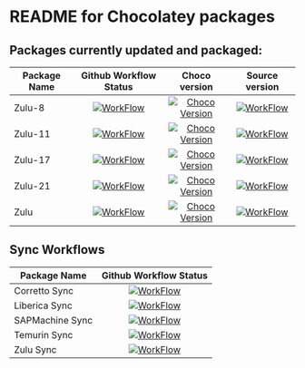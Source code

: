 # README for Chocolatey packages

## Packages currently updated and packaged:
| Package Name | Github Workflow Status | Choco version | Source version |
| --- | :---: | :---: | :---: |
| Zulu-8 | [![WorkFlow](https://img.shields.io/github/actions/workflow/status/ajshastri/chocolatey-packages/zulu-8-choco-push.yaml?logo=chocolatey&cacheSeconds=30)](https://github.com/ajshastri/chocolatey-packages) | [![Choco Version](https://img.shields.io/chocolatey/v/zulu8?include_prereleases&cacheSeconds=30)](https://community.chocolatey.org/packages/zulu8) | [![WorkFlow](https://img.shields.io/badge/dynamic/json?url=https%3A%2F%2Fapi.azul.com%2Fmetadata%2Fv1%2Fzulu%2Fpackages%2F%3Fjava_version%3D8%26os%3Dwindows%26arch%3Dx64%26archive_type%3Dmsi%26java_package_type%3Djdk%26javafx_bundled%3Dtrue%26latest%3Dtrue%26distro_version%3D8%26release_status%3Dga%26crac_supported%3Dfalse%26availability_types%3DCA%26certifications%3Dtck%26page%3D1%26page_size%3D1&label=zulu&query=%24%5B0%5D%5B'distro_version'%5D%5B%3A%5D&cacheSeconds=30)](https://api.azul.com/) |
| Zulu-11 | [![WorkFlow](https://img.shields.io/github/actions/workflow/status/ajshastri/chocolatey-packages/zulu-11-choco-push.yaml?logo=chocolatey)](https://github.com/ajshastri/chocolatey-packages) | [![Choco Version](https://img.shields.io/chocolatey/v/zulu11?include_prereleases)](https://community.chocolatey.org/packages/zulu11) | [![WorkFlow](https://img.shields.io/badge/dynamic/json?url=https%3A%2F%2Fapi.azul.com%2Fmetadata%2Fv1%2Fzulu%2Fpackages%2F%3Fjava_version%3D11%26os%3Dwindows%26arch%3Dx64%26archive_type%3Dmsi%26java_package_type%3Djdk%26javafx_bundled%3Dtrue%26latest%3Dtrue%26distro_version%3D11%26release_status%3Dga%26crac_supported%3Dfalse%26availability_types%3DCA%26certifications%3Dtck%26page%3D1%26page_size%3D1&label=zulu&query=%24%5B0%5D%5B'distro_version'%5D%5B%3A%5D)](https://api.azul.com/) |
| Zulu-17 | [![WorkFlow](https://img.shields.io/github/actions/workflow/status/ajshastri/chocolatey-packages/zulu-17-choco-push.yaml?logo=chocolatey)](https://github.com/ajshastri/chocolatey-packages) | [![Choco Version](https://img.shields.io/chocolatey/v/zulu17?include_prereleases)](https://community.chocolatey.org/packages/zulu17) | [![WorkFlow](https://img.shields.io/badge/dynamic/json?url=https%3A%2F%2Fapi.azul.com%2Fmetadata%2Fv1%2Fzulu%2Fpackages%2F%3Fjava_version%3D17%26os%3Dwindows%26arch%3Dx64%26archive_type%3Dmsi%26java_package_type%3Djdk%26javafx_bundled%3Dtrue%26latest%3Dtrue%26distro_version%3D17%26release_status%3Dga%26crac_supported%3Dfalse%26availability_types%3DCA%26certifications%3Dtck%26page%3D1%26page_size%3D1&label=zulu&query=%24%5B0%5D%5B'distro_version'%5D%5B%3A%5D)](https://api.azul.com/) |
| Zulu-21 | [![WorkFlow](https://img.shields.io/github/actions/workflow/status/ajshastri/chocolatey-packages/zulu-21-choco-push.yaml?logo=chocolatey)](https://github.com/ajshastri/chocolatey-packages) | [![Choco Version](https://img.shields.io/chocolatey/v/zulu21?include_prereleases)](https://community.chocolatey.org/packages/zulu21) | [![WorkFlow](https://img.shields.io/badge/dynamic/json?url=https%3A%2F%2Fapi.azul.com%2Fmetadata%2Fv1%2Fzulu%2Fpackages%2F%3Fjava_version%3D21%26os%3Dwindows%26arch%3Dx64%26archive_type%3Dmsi%26java_package_type%3Djdk%26javafx_bundled%3Dtrue%26latest%3Dtrue%26distro_version%3D21%26release_status%3Dga%26crac_supported%3Dfalse%26availability_types%3DCA%26certifications%3Dtck%26page%3D1%26page_size%3D1&label=zulu&query=%24%5B0%5D%5B'distro_version'%5D%5B%3A%5D)](https://api.azul.com/) |
| Zulu | [![WorkFlow](https://img.shields.io/github/actions/workflow/status/ajshastri/chocolatey-packages/zulu-choco-push.yaml?logo=chocolatey)](https://github.com/ajshastri/chocolatey-packages) | [![Choco Version](https://img.shields.io/chocolatey/v/zulu?include_prereleases)](https://community.chocolatey.org/packages/zulu) | [![WorkFlow](https://img.shields.io/badge/dynamic/json?url=https%3A%2F%2Fapi.azul.com%2Fmetadata%2Fv1%2Fzulu%2Fpackages%2F%3Fjava_version%3D17%26os%3Dwindows%26arch%3Dx64%26archive_type%3Dmsi%26java_package_type%3Djdk%26javafx_bundled%3Dtrue%26latest%3Dtrue%26distro_version%3D17%26release_status%3Dga%26crac_supported%3Dfalse%26availability_types%3DCA%26certifications%3Dtck%26page%3D1%26page_size%3D1&label=zulu&query=%24%5B0%5D%5B'distro_version'%5D%5B%3A%5D)](https://api.azul.com/) |

## Sync Workflows
| Package Name | Github Workflow Status |
| --- | :---: |
| Corretto Sync | [![WorkFlow](https://img.shields.io/github/actions/workflow/status/ajshastri/chocolatey-packages/corretto-update.yaml?logo=githubactions)](https://github.com/ajshastri/chocolatey-packages) |
| Liberica Sync | [![WorkFlow](https://img.shields.io/github/actions/workflow/status/ajshastri/chocolatey-packages/liberica-update.yaml?logo=githubactions)](https://github.com/ajshastri/chocolatey-packages) |
| SAPMachine Sync | [![WorkFlow](https://img.shields.io/github/actions/workflow/status/ajshastri/chocolatey-packages/sapmachine-update.yaml?logo=githubactions)](https://github.com/ajshastri/chocolatey-packages) |
| Temurin Sync | [![WorkFlow](https://img.shields.io/github/actions/workflow/status/ajshastri/chocolatey-packages/temurin-update.yaml?logo=githubactions)](https://github.com/ajshastri/chocolatey-packages) |
| Zulu Sync | [![WorkFlow](https://img.shields.io/github/actions/workflow/status/ajshastri/chocolatey-packages/zulu-update.yaml?logo=githubactions)](https://github.com/ajshastri/chocolatey-packages) |
